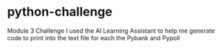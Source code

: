 # python-challenge
Module 3 Challenge
I used the AI Learning Assistant to help me generate code to print into the text file for each the Pybank and Pypoll
